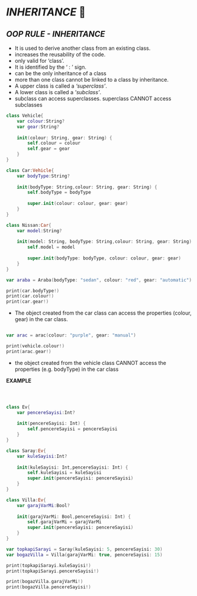 
# *INHERITANCE* 🧬

## *OOP RULE - INHERITANCE*

- It is used to derive another class from an existing class.
- increases the reusability of the code.
- only valid for ‘class’.
- It is identified by the ‘ : ’ sign.
- can be the only inheritance of a class
- more than one class cannot be linked to a class by inheritance.
- A upper class is called a *‘superclass’*.
- A lower class is called a *'subclass’*.
- subclass can access superclasses. superclass CANNOT access subclasses


```swift
class Vehicle{
    var colour:String?
    var gear:String?
    
    init(colour: String, gear: String) {
        self.colour = colour
        self.gear = gear
    }
}

class Car:Vehicle{
    var bodyType:String?
    
    init(bodyType: String,colour: String, gear: String) {
        self.bodyType = bodyType
        
        super.init(colour: colour, gear: gear)
    }
}

class Nissan:Car{
    var model:String?
    
    init(model: String, bodyType: String,colour: String, gear: String) {
        self.model = model
        
        super.init(bodyType: bodyType, colour: colour, gear: gear)
    }
}

var araba = Araba(bodyType: "sedan", colour: "red", gear: "automatic")

print(car.bodyType!)
print(car.colour!)
print(car.gear!)
```

- The object created from the car class can access the properties (colour, gear) in the car class.

```swift

var arac = arac(colour: "purple", gear: "manual")

print(vehicle.colour!)
print(arac.gear!)
```

- the object created from the vehicle class CANNOT access the properties (e.g. bodyType) in the car class

**EXAMPLE**

```swift



class Ev{
    var pencereSayisi:Int?
    
    init(pencereSayisi: Int) {
        self.pencereSayisi = pencereSayisi
    }
}

class Saray:Ev{
    var kuleSayisi:Int?
    
    init(kuleSayisi: Int,pencereSayisi: Int) {
        self.kuleSayisi = kuleSayisi
        super.init(pencereSayisi: pencereSayisi)
    }
}

class Villa:Ev{
    var garajVarMi:Bool?
    
    init(garajVarMi: Bool,pencereSayisi: Int) {
        self.garajVarMi = garajVarMi
        super.init(pencereSayisi: pencereSayisi)
    }
}

var topkapiSarayi = Saray(kuleSayisi: 5, pencereSayisi: 30)
var bogazVilla = Villa(garajVarMi: true, pencereSayisi: 15)

print(topkapiSarayi.kuleSayisi!)
print(topkapiSarayi.pencereSayisi!)

print(bogazVilla.garajVarMi!)
print(bogazVilla.pencereSayisi!)
```

